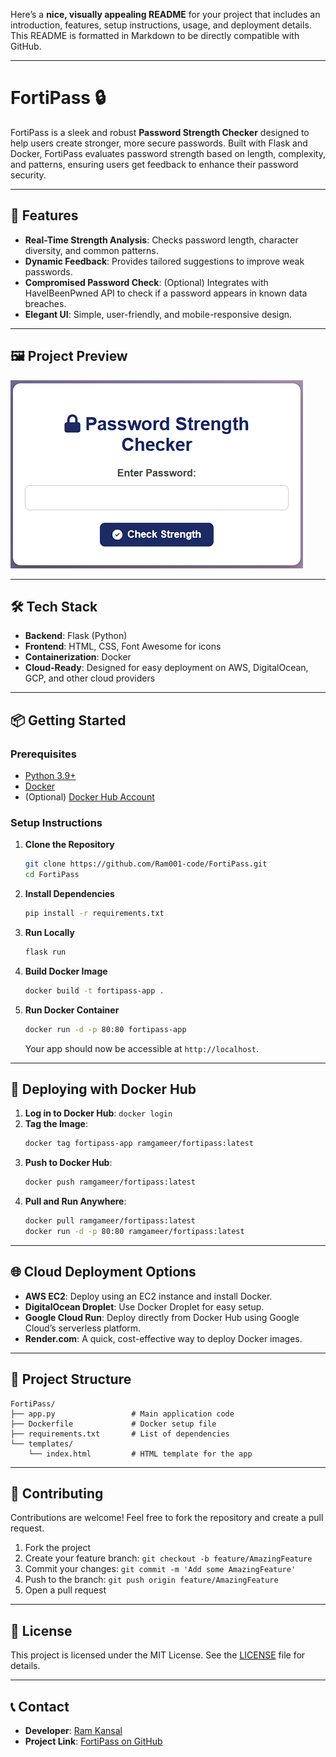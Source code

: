 Here’s a **nice, visually appealing README** for your project that includes an introduction, features, setup instructions, usage, and deployment details. This README is formatted in Markdown to be directly compatible with GitHub.

---

# **FortiPass** 🔒

FortiPass is a sleek and robust **Password Strength Checker** designed to help users create stronger, more secure passwords. Built with Flask and Docker, FortiPass evaluates password strength based on length, complexity, and patterns, ensuring users get feedback to enhance their password security.

---

## 🚀 **Features**

- **Real-Time Strength Analysis**: Checks password length, character diversity, and common patterns.
- **Dynamic Feedback**: Provides tailored suggestions to improve weak passwords.
- **Compromised Password Check**: (Optional) Integrates with HaveIBeenPwned API to check if a password appears in known data breaches.
- **Elegant UI**: Simple, user-friendly, and mobile-responsive design.

---

## 🖼️ **Project Preview**

![FortiPass Screenshot](screenshot.png)

---

## 🛠️ **Tech Stack**

- **Backend**: Flask (Python)
- **Frontend**: HTML, CSS, Font Awesome for icons
- **Containerization**: Docker
- **Cloud-Ready**: Designed for easy deployment on AWS, DigitalOcean, GCP, and other cloud providers

---

## 📦 **Getting Started**

### **Prerequisites**

- [Python 3.9+](https://www.python.org/downloads/)
- [Docker](https://docs.docker.com/get-docker/)
- (Optional) [Docker Hub Account](https://hub.docker.com/)

### **Setup Instructions**

1. **Clone the Repository**

   ```bash
   git clone https://github.com/Ram001-code/FortiPass.git
   cd FortiPass
   ```

2. **Install Dependencies**

   ```bash
   pip install -r requirements.txt
   ```

3. **Run Locally**

   ```bash
   flask run
   ```

4. **Build Docker Image**

   ```bash
   docker build -t fortipass-app .
   ```

5. **Run Docker Container**

   ```bash
   docker run -d -p 80:80 fortipass-app
   ```

   Your app should now be accessible at `http://localhost`.

---

## 🐳 **Deploying with Docker Hub**

1. **Log in to Docker Hub**: `docker login`
2. **Tag the Image**:
   ```bash
   docker tag fortipass-app ramgameer/fortipass:latest
   ```
3. **Push to Docker Hub**:
   ```bash
   docker push ramgameer/fortipass:latest
   ```
4. **Pull and Run Anywhere**:
   ```bash
   docker pull ramgameer/fortipass:latest
   docker run -d -p 80:80 ramgameer/fortipass:latest
   ```

---

## 🌐 **Cloud Deployment Options**

- **AWS EC2**: Deploy using an EC2 instance and install Docker.
- **DigitalOcean Droplet**: Use Docker Droplet for easy setup.
- **Google Cloud Run**: Deploy directly from Docker Hub using Google Cloud’s serverless platform.
- **Render.com**: A quick, cost-effective way to deploy Docker images.

---

## 📂 **Project Structure**

```plaintext
FortiPass/
├── app.py                 # Main application code
├── Dockerfile             # Docker setup file
├── requirements.txt       # List of dependencies
└── templates/
    └── index.html         # HTML template for the app
```

---

## 👤 **Contributing**

Contributions are welcome! Feel free to fork the repository and create a pull request.

1. Fork the project
2. Create your feature branch: `git checkout -b feature/AmazingFeature`
3. Commit your changes: `git commit -m 'Add some AmazingFeature'`
4. Push to the branch: `git push origin feature/AmazingFeature`
5. Open a pull request

---

## 📜 **License**

This project is licensed under the MIT License. See the [LICENSE](LICENSE) file for details.

---

## 📞 **Contact**

- **Developer**: [Ram Kansal](https://github.com/Ram001-code)
- **Project Link**: [FortiPass on GitHub](https://github.com/Ram001-code/FortiPass)